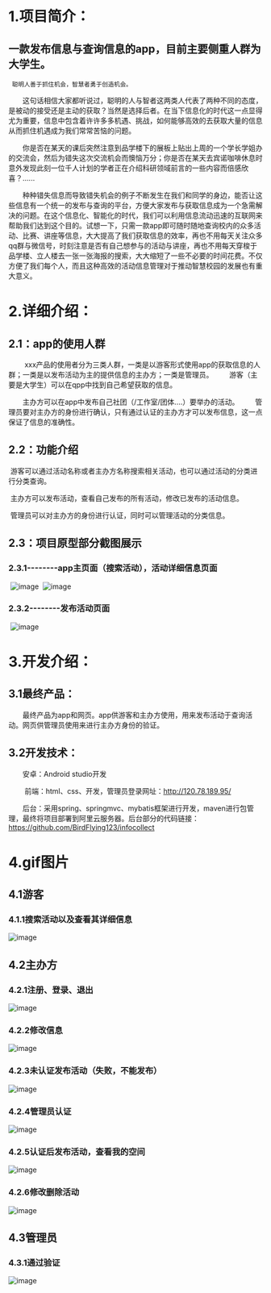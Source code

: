 ﻿#  1.项目简介：
## 一款发布信息与查询信息的app，目前主要侧重人群为大学生。  
` 
  聪明人善于抓住机会，智慧者勇于创造机会。
`
 
 &emsp;&emsp;这句话相信大家都听说过，聪明的人与智者这两类人代表了两种不同的态度，是被动的接受还是主动的获取？当然是选择后者。在当下信息化的时代这一点显得尤为重要，信息中包含着许许多多机遇、挑战，如何能够高效的去获取大量的信息从而抓住机遇成为我们常常苦恼的问题。
  
 
 &emsp;&emsp;你是否在某天的课后突然注意到品学楼下的展板上贴出上周的一个学长学姐办的交流会，然后为错失这次交流机会而懊恼万分；你是否在某天去宾诺咖啡休息时意外发现此刻一位千人计划的学者正在介绍科研领域前言的一些内容而倍感欣喜？......
 
 &emsp;&emsp;种种错失信息而导致错失机会的例子不断发生在我们和同学的身边，能否让这些信息有一个统一的发布与查询的平台，方便大家发布与获取信息成为一个急需解决的问题。在这个信息化、智能化的时代，我们可以利用信息流动迅速的互联网来帮助我们达到这个目的。试想一下，只需一款app即可随时随地查询校内的众多活动、比赛、讲座等信息，大大提高了我们获取信息的效率，再也不用每天关注众多qq群与微信号，时刻注意是否有自己想参与的活动与讲座，再也不用每天穿梭于品学楼、立人楼去一张一张海报的搜索，大大缩短了一些不必要的时间花费。不仅方便了我们每个人，而且这种高效的活动信息管理对于推动智慧校园的发展也有重大意义。
  
# 2.详细介绍：
## 2.1：app的使用人群

  &emsp;&emsp; xxx产品的使用者分为三类人群，一类是以游客形式使用app的获取信息的人群；一类是以发布活动为主的提供信息的主办方；一类是管理员。
&emsp;&emsp;游客（主要是大学生）可以在qpp中找到自己希望获取的信息。

&emsp;&emsp;主办方可以在app中发布自己社团（/工作室/团体....）要举办的活动。
&emsp;&emsp;管理员要对主办方的身份进行确认，只有通过认证的主办方才可以发布信息，这一点保证了信息的准确性。
 ## 2.2：功能介绍
  游客可以通过活动名称或者主办方名称搜索相关活动，也可以通过活动的分类进行分类查询。

  主办方可以发布活动，查看自己发布的所有活动，修改已发布的活动信息。

  管理员可以对主办方的身份进行认证，同时可以管理活动的分类信息。
## 2.3：项目原型部分截图展示
### 2.3.1--------app主页面（搜索活动），活动详细信息页面
  ![image](https://github.com/BirdFlying123/infocollect/raw/v1.0/image/1.png)
  ![image](https://github.com/BirdFlying123/infocollect/raw/v1.0/image/2.png)
### 2.3.2--------发布活动页面
  ![image](https://github.com/BirdFlying123/infocollect/raw/v1.0/image/3.png)
  
# 3.开发介绍：
## 3.1最终产品：
   &emsp;&emsp;最终产品为app和网页。app供游客和主办方使用，用来发布活动于查询活动。网页供管理员使用来进行主办方身份的验证。
## 3.2开发技术：
  &emsp;&emsp;安卓：Android studio开发

  &emsp;&emsp; 前端：html、css、开发，管理员登录网址：http://120.78.189.95/ 

  &emsp;&emsp;后台：采用spring、springmvc、mybatis框架进行开发，maven进行包管理，最终将项目部署到阿里云服务器。后台部分的代码链接：https://github.com/BirdFlying123/infocollect



# 4.gif图片
## 4.1游客
### 4.1.1搜索活动以及查看其详细信息
![image](https://github.com/taoz27/IdeaApp/raw/master/gifs/search.gif )
## 4.2主办方
### 4.2.1注册、登录、退出
![image](https://github.com/taoz27/IdeaApp/raw/master/gifs/登录.gif)
### 4.2.2修改信息
![image](https://github.com/taoz27/IdeaApp/raw/master/gifs/修改个人信息.gif)
### 4.2.3未认证发布活动（失败，不能发布）
![image](https://github.com/taoz27/IdeaApp/raw/master/gifs/未认证发布.gif)
### 4.2.4管理员认证
![image](https://github.com/taoz27/IdeaApp/raw/master/gifs/通过验证.gif)
### 4.2.5认证后发布活动，查看我的空间
![image](https://github.com/taoz27/IdeaApp/raw/master/gifs/已认证发布.gif)
### 4.2.6修改删除活动
![image](https://github.com/taoz27/IdeaApp/raw/master/gifs/修改删除活动.gif)
## 4.3管理员
### 4.3.1通过验证
![image](https://github.com/taoz27/IdeaApp/raw/master/gifs/search.gif )

